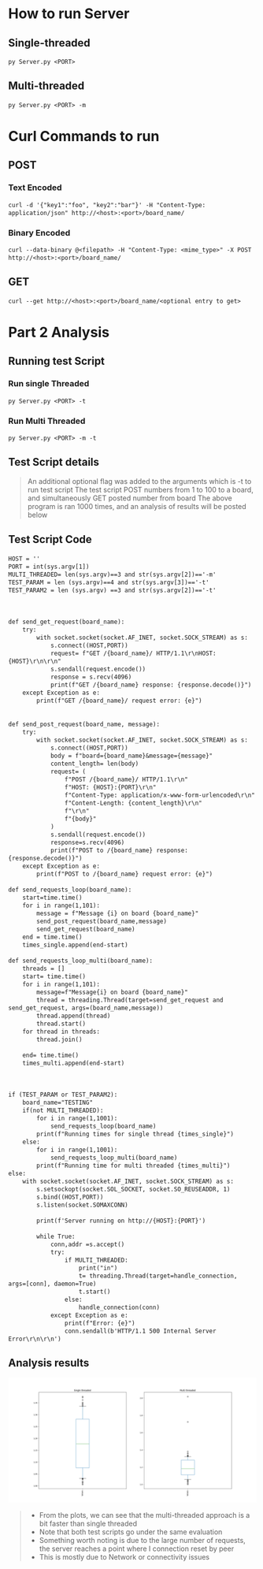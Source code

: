 # How to run Server

## Single-threaded
```
py Server.py <PORT>
```

## Multi-threaded
```
py Server.py <PORT> -m
```


# Curl Commands to run
## POST

### Text Encoded
```
curl -d '{"key1":"foo", "key2":"bar"}' -H "Content-Type: application/json" http://<host>:<port>/board_name/
```

### Binary Encoded
```
curl --data-binary @<filepath> -H "Content-Type: <mime_type>" -X POST http://<host>:<port>/board_name/
```

## GET

```
curl --get http://<host>:<port>/board_name/<optional entry to get>
```



# Part 2 Analysis
## Running test Script
### Run single Threaded
```
py Server.py <PORT> -t
```

### Run Multi Threaded
```
py Server.py <PORT> -m -t
```

## Test Script details
> An additional optional flag was added to the arguments which is -t to run test script 
> The test script POST numbers from 1 to 100 to a board, and simultaneously GET posted number from board
> The above program is ran 1000 times, and an analysis of results will be posted below

## Test Script Code
```
HOST = ''
PORT = int(sys.argv[1])
MULTI_THREADED= len(sys.argv)==3 and str(sys.argv[2])=='-m'
TEST_PARAM = len (sys.argv)==4 and str(sys.argv[3])=='-t'
TEST_PARAM2 = len (sys.argv) ==3 and str(sys.argv[2])=='-t'



def send_get_request(board_name):
    try:
        with socket.socket(socket.AF_INET, socket.SOCK_STREAM) as s:
            s.connect((HOST,PORT))
            request= f"GET /{board_name}/ HTTP/1.1\r\nHOST: {HOST}\r\n\r\n"
            s.sendall(request.encode())
            response = s.recv(4096)
            print(f"GET /{board_name} response: {response.decode()}")
    except Exception as e:
        print(f"GET /{board_name}/ request error: {e}")


def send_post_request(board_name, message):
    try:
        with socket.socket(socket.AF_INET, socket.SOCK_STREAM) as s:
            s.connect((HOST,PORT))
            body = f"board={board_name}&message={message}"
            content_length= len(body)
            request= (
                f"POST /{board_name}/ HTTP/1.1\r\n"
                f"HOST: {HOST}:{PORT}\r\n"
                f"Content-Type: application/x-www-form-urlencoded\r\n"
                f"Content-Length: {content_length}\r\n"
                f"\r\n"
                f"{body}"
            )
            s.sendall(request.encode())
            response=s.recv(4096)
            print(f"POST to /{board_name} response: {response.decode()}")
    except Exception as e:
        print(f"POST to /{board_name} request error: {e}")

def send_requests_loop(board_name):
    start=time.time()
    for i in range(1,101):
        message = f"Message {i} on board {board_name}"
        send_post_request(board_name,message)
        send_get_request(board_name)
    end = time.time()
    times_single.append(end-start)

def send_requests_loop_multi(board_name):
    threads = []
    start= time.time()
    for i in range(1,101):
        message=f"Message{i} on board {board_name}"
        thread = threading.Thread(target=send_get_request and send_get_request, args=(board_name,message))
        thread.append(thread)
        thread.start()
    for thread in threads:
        thread.join()
    
    end= time.time()
    times_multi.append(end-start)

    

if (TEST_PARAM or TEST_PARAM2):
    board_name="TESTING"
    if(not MULTI_THREADED):
        for i in range(1,1001):
            send_requests_loop(board_name)
        print(f"Running times for single thread {times_single}")
    else:
        for i in range(1,1001):
            send_requests_loop_multi(board_name)
        print(f"Running time for multi threaded {times_multi}")
else:
    with socket.socket(socket.AF_INET, socket.SOCK_STREAM) as s:
        s.setsockopt(socket.SOL_SOCKET, socket.SO_REUSEADDR, 1)
        s.bind((HOST,PORT))
        s.listen(socket.SOMAXCONN)

        print(f'Server running on http://{HOST}:{PORT}')

        while True:
            conn,addr =s.accept()
            try:
                if MULTI_THREADED:
                    print("in")
                    t= threading.Thread(target=handle_connection, args=[conn], daemon=True)
                    t.start()
                else:
                    handle_connection(conn)
            except Exception as e:
                print(f"Error: {e}")
                conn.sendall(b'HTTP/1.1 500 Internal Server Error\r\n\r\n')
```

## Analysis results 
![alt text](Analysis.png)

> - From the plots, we can see that the multi-threaded approach is a bit faster than single threaded 
> - Note that both test scripts go under the same evaluation 
> - Something worth noting is due to the large number of requests, the server reaches a point where I connection reset by peer 
> - This is mostly due to Network or connectivity issues 